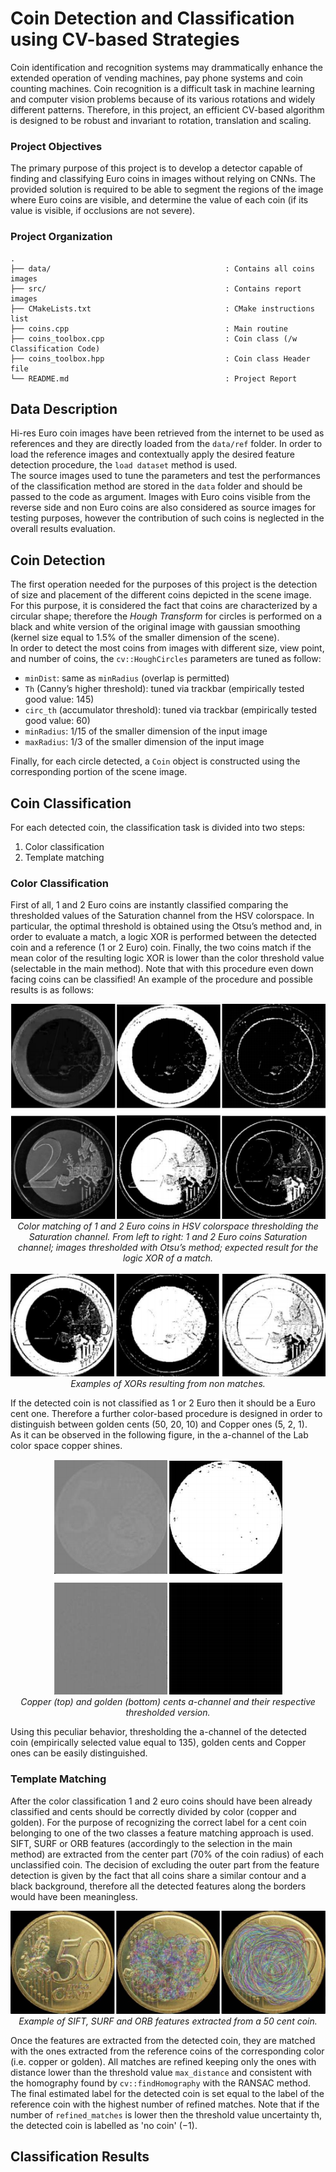 # Coin Detection and Classification using CV-based Strategies

Coin identification and recognition systems may drammatically enhance the extended operation of vending machines, pay phone systems and coin counting machines. Coin recognition is a difficult task in machine learning and computer vision problems because of its various rotations and widely different patterns. Therefore, in this project, an efficient CV-based algorithm is designed to be robust and invariant to rotation, translation and scaling.

### Project Objectives
The primary purpose of this project is to develop a detector capable of finding and classifying Euro coins in images without relying on CNNs. The provided solution is required to be able to segment the regions of the image where Euro coins are visible, and determine the value of each coin (if its value is visible, if occlusions are not severe).

### Project Organization
```
.
├── data/                                       : Contains all coins images
├── src/                                        : Contains report images
├── CMakeLists.txt                              : CMake instructions list
├── coins.cpp                                   : Main routine
├── coins_toolbox.cpp                           : Coin class (/w Classification Code)
├── coins_toolbox.hpp                           : Coin class Header file
└── README.md                                   : Project Report 
```

## Data Description
Hi-res Euro coin images have been retrieved from the internet to be used as references and they are directly loaded from the `data/ref` folder. In order to load the reference images and contextually apply the desired feature detection procedure, the `load dataset` method is used. \
The source images used to tune the parameters and test the performances of the classification method are stored in the `data` folder and should be passed to the code as argument. Images with Euro coins visible from the reverse side and non Euro coins are also considered as source images for testing purposes, however the contribution of such coins is neglected in the overall results evaluation.

## Coin Detection
The first operation needed for the purposes of this project is the detection of size and placement of the different coins depicted in the scene image. For this purpose, it is considered the fact that coins are characterized by a circular shape; therefore the _Hough Transform_ for circles is performed on a black and white version of the original image with gaussian smoothing (kernel size equal to 1.5% of the smaller dimension of the scene). \
In order to detect the most coins from images with different size, view point, and number of coins, the `cv::HoughCircles` parameters are tuned as follow:
- `minDist`: same as `minRadius` (overlap is permitted)
- `Th` (Canny’s higher threshold): tuned via trackbar (empirically tested good value: 145)
- `circ_th` (accumulator threshold): tuned via trackbar (empirically tested good value: 60)
- `minRadius`: 1/15 of the smaller dimension of the input image
- `maxRadius`: 1/3 of the smaller dimension of the input image

Finally, for each circle detected, a `Coin` object is constructed using the corresponding portion of the scene image.

## Coin Classification
For each detected coin, the classification task is divided into two steps:
1. Color classification
2. Template matching

### Color Classification
First of all, 1 and 2 Euro coins are instantly classified comparing the thresholded values of the Saturation channel from the HSV colorspace. In particular, the optimal threshold is obtained using the Otsu’s method and, in order to evaluate a match, a logic XOR is performed between the detected coin and a reference (1 or 2 Euro) coin. Finally, the two coins match if the mean color of the resulting logic XOR is lower than the color threshold value (selectable in the main method). Note that with this procedure even down facing coins can be classified!
An example of the procedure and possible results is as follows:
<p align="center">
  <img src="src/fig_1.png"><br>
  <i>Color matching of 1 and 2 Euro coins in HSV colorspace thresholding the Saturation channel. From left to right: 1 and 2 Euro coins Saturation channel; images thresholded with Otsu’s method; expected result for the logic XOR of a match.</i>
<br><br>
  <img src="src/fig_2.png"><br>
  <i>Examples of XORs resulting from non matches.</i>
</p>

If the detected coin is not classified as 1 or 2 Euro then it should be a Euro cent one. Therefore a further color-based procedure is designed in order to distinguish between golden cents (50, 20, 10) and Copper ones (5, 2, 1). \
As it can be observed in the following figure, in the a-channel of the Lab color space copper shines. 
<p align="center">
  <img src="src/fig_3.png"><br>
  <i>Copper (top) and golden (bottom) cents a-channel and their respective thresholded version.</i>
</p>
Using this peculiar behavior, thresholding the a-channel of the detected coin (empirically selected value equal to 135), golden cents and Copper ones can be easily distinguished.

### Template Matching
After the color classification 1 and 2 euro coins should have been already classified and cents should be correctly divided by color (copper and golden). For the purpose of recognizing the correct label for a cent coin belonging to one of the two classes a feature matching approach is used. \
SIFT, SURF or ORB features (accordingly to the selection in the main method) are extracted from the center part (70% of the coin radius) of each unclassified coin. The decision of excluding the outer part from the feature detection is given by the fact that all coins share a similar contour and a black background, therefore all the detected features along the borders would have been meaningless.
<p align="center">
  <img src="src/fig_4.png"><br>
  <i>Example of SIFT, SURF and ORB features extracted from a 50 cent coin.</i>
</p>

Once the features are extracted from the detected coin, they are matched with the ones extracted from the reference coins of the corresponding color (i.e. copper or golden). All matches are refined keeping only the ones with distance lower than the threshold value `max_distance` and consistent with the homography found by `cv::findHomography` with the RANSAC method. The final estimated label for the detected coin is set equal to the label of the reference coin with the highest number of refined matches. Note that if the number of `refined_matches` is lower then the threshold value uncertainty th, the detected coin is labelled as 'no coin' (−1).

## Classification Results
